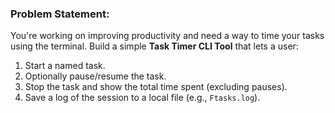 ### **Problem Statement:**

You're working on improving productivity and need a way to time your tasks using the terminal. Build a simple **Task Timer CLI Tool** that lets a user:

1. Start a named task.
2. Optionally pause/resume the task.
3. Stop the task and show the total time spent (excluding pauses).
4. Save a log of the session to a local file (e.g., `Ftasks.log`).
